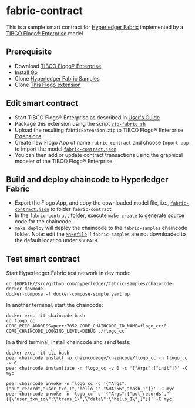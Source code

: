 # fabric-contract
This is a sample smart contract for [Hyperledger Fabric](https://www.hyperledger.org/projects/fabric) implemented by a [TIBCO Flogo® Enterprise](https://docs.tibco.com/products/tibco-flogo-enterprise-2-4-0) model.

## Prerequisite
- Download [TIBCO Flogo® Enterprise](https://edelivery.tibco.com/storefront/eval/tibco-flogo-enterprise/prod11810.html)
- [Install Go](https://golang.org/doc/install)
- Clone [Hyperledger Fabric Samples](https://github.com/hyperledger/fabric-samples)
- Clone [This Flogo extension](https://github.com/yxuco/flogo-enterprise-app)

## Edit smart contract
- Start TIBCO Flogo® Enterprise as described in [User's Guide](https://docs.tibco.com/pub/flogo/2.4.0/doc/pdf/TIB_flogo_2.4_users_guide.pdf?id=1)
- Package this extension using the script [`zip-fabric.sh`](https://github.com/yxuco/flogo-enterprise-app/blob/master/zip-fabric.sh)
- Upload the resulting `fabticExtension.zip` to TIBCO Flogo® Enterprise [Extensions](http://localhost:8090/wistudio/extensions)
- Create new Flogo App of name `fabric-contract` and choose `Import app` to import the model [`fabric-contract.json`](https://github.com/yxuco/flogo-enterprise-app/blob/master/fabric-contract/fabric-contract.json)
- You can then add or update contract transactions using the graphical modeler of the TIBCO Flogo® Enterprise.

## Build and deploy chaincode to Hyperledger Fabric
- Export the Flogo App, and copy the downloaded model file, i.e., [`fabric-contract.json`](https://github.com/yxuco/flogo-enterprise-app/blob/master/fabric-contract/fabric-contract.json) to folder `fabric-contract`
- In the `fabric-contract` folder, execute `make create` to generate source code for the chaincode.
- `make deploy` will deploy the chaincode to the `fabric-samples` chaincode folder.  Note: edit the [`Makefile`](https://github.com/yxuco/flogo-enterprise-app/blob/master/fabric-contract/Makefile) if `fabric-samples` are not downloaded to the default location under `$GOPATH`.

## Test smart contract
Start Hyperledger Fabric test network in dev mode:
```
cd $GOPATH//src/github.com/hyperledger/fabric-samples/chaincode-docker-devmode
docker-compose -f docker-compose-simple.yaml up
```
In another terminal, start the chaincode:
```
docker exec -it chaincode bash
cd flogo_cc
CORE_PEER_ADDRESS=peer:7052 CORE_CHAINCODE_ID_NAME=flogo_cc:0 CORE_CHAINCODE_LOGGING_LEVEL=DEBUG ./flogo_cc
```
In a third terminal, install chaincode and send tests:
```
docker exec -it cli bash
peer chaincode install -p chaincodedev/chaincode/flogo_cc -n flogo_cc -v 0
peer chaincode instantiate -n flogo_cc -v 0 -c '{"Args":["init"]}' -C myc

peer chaincode invoke -n flogo_cc -c '{"Args":["put_record","user_txn_1","hello_1","SHA256","hash_1"]}' -C myc
peer chaincode invoke -n flogo_cc -c '{"Args":["put_records","[{\"user_txn_id\":\"trans_1\",\"data\":\"hello_1\"}]"]}' -C myc
```